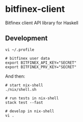 # bitfinex-client

Bitfinex client API library for Haskell

## Development

```shell
vi ~/.profile

# bitfinex user data
export BITFINEX_API_KEY="SECRET"
export BITFINEX_PRV_KEY="SECRET"
```

And then:

```shell
# start nix-shell
./nix/shell.sh

# run tests in nix-shell
stack test --fast

# develop in nix-shell
vi .
```

